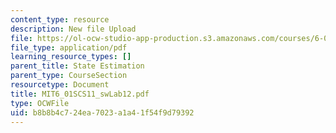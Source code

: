 ```yaml
---
content_type: resource
description: New file Upload
file: https://ol-ocw-studio-app-production.s3.amazonaws.com/courses/6-01sc-introduction-to-electrical-engineering-and-computer-science-i-spring-2011/b8b8b4c724ea7023a1a41f54f9d79392_MIT6_01SCS11_swLab12.pdf
file_type: application/pdf
learning_resource_types: []
parent_title: State Estimation
parent_type: CourseSection
resourcetype: Document
title: MIT6_01SCS11_swLab12.pdf
type: OCWFile
uid: b8b8b4c7-24ea-7023-a1a4-1f54f9d79392
---
```


